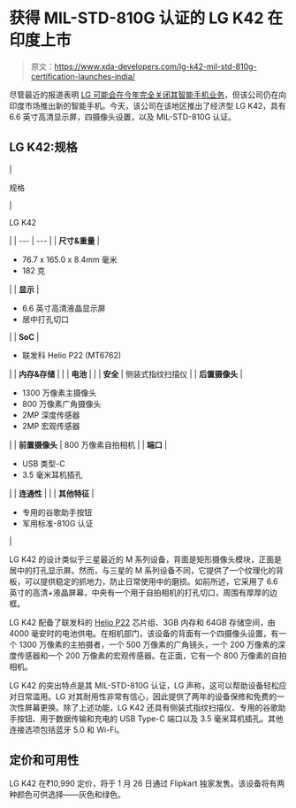 # 获得 MIL-STD-810G 认证的 LG K42 在印度上市

> 原文：<https://www.xda-developers.com/lg-k42-mil-std-810g-certification-launches-india/>

尽管最近的报道表明 [LG 可能会在今年完全关闭其智能手机业务](https://www.xda-developers.com/lg-considers-exiting-smartphones-2021/)，但该公司仍在向印度市场推出新的智能手机。今天，该公司在该地区推出了经济型 LG K42，具有 6.6 英寸高清显示屏，四摄像头设置，以及 MIL-STD-810G 认证。

## LG K42:规格

| 

规格

 | 

LG K42

 |
| --- | --- |
| **尺寸&重量** | 

*   76.7 x 165.0 x 8.4mm 毫米
*   182 克

 |
| **显示** | 

*   6.6 英寸高清液晶显示屏
*   居中打孔切口

 |
| **SoC** | 

*   联发科 Helio P22 (MT6762)

 |
| **内存&存储** |  |
| **电池** |  |
| **安全** | 侧装式指纹扫描仪 |
| **后置摄像头** | 

*   1300 万像素主摄像头
*   800 万像素广角摄像头
*   2MP 深度传感器
*   2MP 宏观传感器

 |
| **前置摄像头** | 800 万像素自拍相机 |
| **端口** | 

*   USB 类型-C
*   3.5 毫米耳机插孔

 |
| **连通性** |  |
| **其他特征** | 

*   专用的谷歌助手按钮
*   军用标准-810G 认证

 |

LG K42 的设计类似于三星最近的 M 系列设备，背面是矩形摄像头模块，正面是居中的打孔显示屏。然而，与三星的 M 系列设备不同，它提供了一个纹理化的背板，可以提供稳定的抓地力，防止日常使用中的磨损。如前所述，它采用了 6.6 英寸的高清+液晶屏幕，中央有一个用于自拍相机的打孔切口，周围有厚厚的边框。

LG K42 配备了联发科的 [Helio P22](https://www.xda-developers.com/mediatek-helio-p22-unveiled-ai-frameworks/) 芯片组、3GB 内存和 64GB 存储空间，由 4000 毫安时的电池供电。在相机部门，该设备的背面有一个四摄像头设置，有一个 1300 万像素的主拍摄者，一个 500 万像素的广角镜头，一个 200 万像素的深度传感器和一个 200 万像素的宏观传感器。在正面，它有一个 800 万像素的自拍相机。

LG K42 的突出特点是其 MIL-STD-810G 认证，LG 声称，这可以帮助设备轻松应对日常滥用。LG 对其耐用性非常有信心，因此提供了两年的设备保修和免费的一次性屏幕更换。除了上述功能，LG K42 还具有侧装式指纹扫描仪、专用的谷歌助手按钮、用于数据传输和充电的 USB Type-C 端口以及 3.5 毫米耳机插孔。其他连接选项包括蓝牙 5.0 和 Wi-Fi。

## 定价和可用性

LG K42 在₹10,990 定价，将于 1 月 26 日通过 Flipkart 独家发售。该设备将有两种颜色可供选择——灰色和绿色。